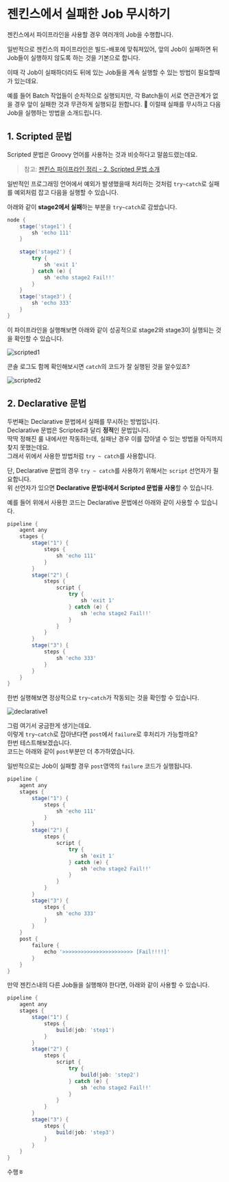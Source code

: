 # 젠킨스에서 실패한 Job 무시하기

젠킨스에서 파이프라인을 사용할 경우 여러개의 Job을 수행합니다. 
  
일반적으로 젠킨스의 파이프라인은 빌드-배포에 맞춰져있어, 앞의 Job이 실패하면 뒤 Job들이 실행하지 않도록 하는 것을 기본으로 합니다.  
  
이때 각 Job이 실패하더라도 뒤에 있는 Job들을 계속 실행할 수 있는 방법이 필요할때가 있는데요.  
  
예를 들어 Batch 작업들이 순차적으로 실행되지만, 각 Batch들이 서로 연관관계가 없을 경우 앞이 실패한 것과 무관하게 실행되길 원합니다.  
이럴때 실패를 무시하고 다음 Job을 실행하는 방법을 소개드립니다.

## 1. Scripted 문법

Scripted 문법은 Groovy 언어를 사용하는 것과 비슷하다고 말씀드렸는데요.  

> 참고: [젠킨스 파이프라인 정리 - 2. Scripted 문법 소개](https://jojoldu.tistory.com/356)

일반적인 프로그래밍 언어에서 예외가 발생했을때 처리하는 것처럼 ```try~catch```로 실패를 예외처럼 잡고 다음을 실행할 수 있습니다.  
  
아래와 같이 **stage2에서 실패**하는 부분을 ```try~catch```로 감쌌습니다.  

```groovy
node {
    stage('stage1') {
        sh 'echo 111'
    }
    
    stage('stage2') {
        try {
            sh 'exit 1'
        } catch (e) {
            sh 'echo stage2 Fail!!'
        }
    }
    stage('stage3') {
        sh 'echo 333'
    }
}

```

이 파이프라인을 실행해보면 아래와 같이 성공적으로 stage2와 stage3이 실행되는 것을 확인할 수 있습니다.

![scripted1](./images/99/scripted1.png)

콘솔 로그도 함께 확인해보시면 ```catch```의 코드가 잘 실행된 것을 알수있죠?

![scripted2](./images/99/scripted2.png)

## 2. Declarative 문법

두번째는 Declarative 문법에서 실패를 무시하는 방법입니다.  
Declarative 문법은 Scripted과 달리 **정적**인 문법입니다.  
딱딱 정해진 룰 내에서만 작동하는데, 실패난 경우 이를 잡아낼 수 있는 방법을 아직까지 찾지 못했는데요.  
그래서 위에서 사용한 방법처럼 ```try ~ catch```를 사용합니다.  
  
단, Declarative 문법의 경우 ```try ~ catch```를 사용하기 위해서는 ```script``` 선언자가 필요합니다.  
위 선언자가 있으면 **Declarative 문법내에서 Scripted 문법을 사용**할 수 있습니다.  
  
예를 들어 위에서 사용한 코드는 Declarative 문법에선 아래와 같이 사용할 수 있습니다.

```groovy
pipeline {
    agent any
    stages {
        stage("1") {
            steps {
                sh 'echo 111'
            }
        }
        stage("2") {
            steps {
                script {
                    try {
                        sh 'exit 1'
                    } catch (e) {
                        sh 'echo stage2 Fail!!'
                    }
                }
            }
        }
        stage("3") {
            steps {
                sh 'echo 333'
            }
        }
    }
}
```

한번 실행해보면 정상적으로 ```try~catch```가 작동되는 것을 확인할 수 있습니다.

![declarative1](./images/99/declarative1.png)

그럼 여기서 궁금한게 생기는데요.  
이렇게 ```try~catch```로 잡아낸다면 ```post```에서 ```failure```로 후처리가 가능할까요?  
한번 테스트해보겠습니다.  
코드는 아래와 같이 ```post```부분만 더 추가하였습니다.  
  
일반적으로는 Job이 실패할 경우 ```post```영역의 ```failure``` 코드가 실행됩니다.

```groovy
pipeline {
    agent any
    stages {
        stage("1") {
            steps {
                sh 'echo 111'
            }
        }
        stage("2") {
            steps {
                script {
                    try {
                        sh 'exit 1'
                    } catch (e) {
                        sh 'echo stage2 Fail!!'
                    }
                }
            }
        }
        stage("3") {
            steps {
                sh 'echo 333'
            }
        }
    }
    post {
        failure {
            echo '>>>>>>>>>>>>>>>>>>>>>>> [Fail!!!!]'
        }
    }
}
```

만약 젠킨스내의 다른 Job들을 실행해야 한다면, 아래와 같이 사용할 수 있습니다.

```groovy
pipeline {
    agent any
    stages {
        stage("1") {
            steps {
                build(job: 'step1')
            }
        }
        stage("2") {
            steps {
                script {
                    try {
                        build(job: 'step2')
                    } catch (e) {
                        sh 'echo stage2 Fail!!'
                    }
                }
            }
        }
        stage("3") {
            steps {
                build(job: 'step3')
            }
        }
    }
}
```

수행ㅎ


